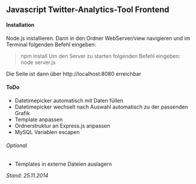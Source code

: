 ## Javascript Twitter-Analytics-Tool Frontend
#### Installation
Node.js installieren.
Dann in den Ordner WebServer/view navigieren und im Terminal folgenden Befehl eingeben:
>npm install
Um den Server zu starten folgenden Befehl eingeben:
>node server.js

Die Seite ist dann über http://localhost:8080 erreichbar

#### ToDo
* Datetimepicker automatisch mit Daten füllen
* Datetimepicker wechselt nach Auswahl automatisch zu der passenden Grafik
* Template anpassen
* Ordnerstruktur an Express.js anpassen
* MySQL Variablen escapen

###### Optional
* Templates in externe Dateien auslagern


*Stand: 25.11.2014*
